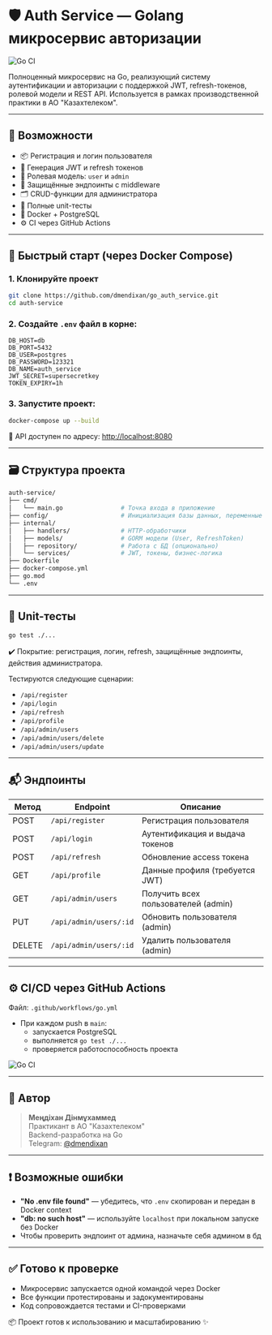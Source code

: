 # 🛡️ Auth Service — Golang микросервис авторизации

![Go CI](https://github.com/dmendixan/go_auth_service/actions/workflows/go.yml/badge.svg)


Полноценный микросервис на Go, реализующий систему аутентификации и авторизации с поддержкой JWT, refresh-токенов, ролевой модели и REST API. Используется в рамках производственной практики в АО "Казахтелеком".

---

## 🔧 Возможности

- 📦 Регистрация и логин пользователя
- 🔐 Генерация JWT и refresh токенов
- 👮 Ролевая модель: `user` и `admin`
- 🧾 Защищённые эндпоинты с middleware
- 🗂 CRUD-функции для администратора
- 🧪 Полные unit-тесты
- 🐳 Docker + PostgreSQL
- ⚙️ CI через GitHub Actions

---

## 🚀 Быстрый старт (через Docker Compose)

### 1. Клонируйте проект
```bash
git clone https://github.com/dmendixan/go_auth_service.git
cd auth-service
```

### 2. Создайте `.env` файл в корне:
```env
DB_HOST=db
DB_PORT=5432
DB_USER=postgres
DB_PASSWORD=123321
DB_NAME=auth_service
JWT_SECRET=supersecretkey
TOKEN_EXPIRY=1h
```

### 3. Запустите проект:
```bash
docker-compose up --build
```

📍 API доступен по адресу: [http://localhost:8080](http://localhost:8080)


---

## 🗃️ Структура проекта
```bash
auth-service/
├── cmd/
│   └── main.go                # Точка входа в приложение
├── config/                    # Инициализация базы данных, переменные окружения
├── internal/
│   ├── handlers/              # HTTP-обработчики
│   ├── models/                # GORM модели (User, RefreshToken)
│   ├── repository/            # Работа с БД (опционально)
│   └── services/              # JWT, токены, бизнес-логика
├── Dockerfile
├── docker-compose.yml
├── go.mod
└── .env
```

---

## 🧪 Unit-тесты

```bash
go test ./...
```

✔️ Покрытие: регистрация, логин, refresh, защищённые эндпоинты, действия администратора.

Тестируются следующие сценарии:
- `/api/register`
- `/api/login`
- `/api/refresh`
- `/api/profile`
- `/api/admin/users`
- `/api/admin/users/delete`
- `/api/admin/users/update`
---

## 📬 Эндпоинты

| Метод | Endpoint              | Описание                                |
|-------|------------------------|-----------------------------------------|
| POST  | `/api/register`       | Регистрация пользователя                |
| POST  | `/api/login`          | Аутентификация и выдача токенов         |
| POST  | `/api/refresh`        | Обновление access токена                |
| GET   | `/api/profile`        | Данные профиля (требуется JWT)          |
| GET   | `/api/admin/users`    | Получить всех пользователей (admin)     |
| PUT   | `/api/admin/users/:id`| Обновить пользователя (admin)           |
| DELETE| `/api/admin/users/:id`| Удалить пользователя (admin)            |

---

## ⚙️ CI/CD через GitHub Actions

Файл: `.github/workflows/go.yml`

- При каждом push в `main`:
  - запускается PostgreSQL
  - выполняется `go test ./...`
  - проверяется работоспособность проекта

![Go CI](https://github.com/dmendixan/go_auth_service/actions/workflows/go.yml/badge.svg)

---

## 🧠 Автор

> **Меңдіхан Дінмұхаммед**  
> Практикант в АО "Казахтелеком"  
> Backend-разработка на Go  
> Telegram: [@dmendixan](https://t.me/dmendixan)



---

## ❗ Возможные ошибки

- **"No .env file found"** — убедитесь, что `.env` скопирован и передан в Docker context
- **"db: no such host"** — используйте `localhost` при локальном запуске без Docker
- Чтобы проверить эндпоинт от админа, назначьте себя админом в бд

---

## ✅ Готово к проверке

- Микросервис запускается одной командой через Docker
- Все функции протестированы и задокументированы
- Код сопровождается тестами и CI-проверками

📦 Проект готов к использованию и масштабированию ✨
